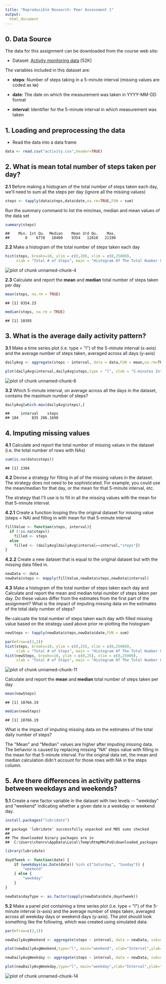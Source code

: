 ```yaml
---
title: "Reproducible Research: Peer Assessment 1"
output: 
  html_document
---
```


## 0. Data Source

The data for this assignment can be downloaded from the course web
site:

* Dataset: [Activity monitoring data](https://d396qusza40orc.cloudfront.net/repdata%2Fdata%2Factivity.zip) [52K]

The variables included in this dataset are:

* **steps**: Number of steps taking in a 5-minute interval (missing
    values are coded as `NA`)

* **date**: The date on which the measurement was taken in YYYY-MM-DD
    format

* **interval**: Identifier for the 5-minute interval in which
    measurement was taken

## 1. Loading and preprocessing the data

* Read the data into a data frame

```r
data <- read.csv("activity.csv",header=TRUE)
```

## 2. What is mean total number of steps taken per day?

**2.1** Before making a histogram of the total number of steps taken each day, we'll need to sum all the steps per day (ignore all the missing values)

```r
steps <- tapply(data$steps,data$date,na.rm=TRUE,FUN = sum)
```

Run the summary command to list the min/max, median and mean values of the data set

```r
summary(steps)
```

```
##    Min. 1st Qu.  Median    Mean 3rd Qu.    Max. 
##       0    6778   10400    9354   12810   21190
```

**2.2** Make a histogram of the total number of steps taken each day

```r
hist(steps, breaks=10, ylim = c(0,20), xlim = c(0,25000), 
     xlab = "Total # of Steps", main = "Histogram Of The Total Number Of Steps Taken Each Day")
```

![plot of chunk unnamed-chunk-4](figure/unnamed-chunk-4-1.png)

**2.3** Calculate and report the **mean** and **median** total number of steps taken per day

```r
mean(steps, na.rm = TRUE)
```

```
## [1] 9354.23
```

```r
median(steps, na.rm = TRUE)
```

```
## [1] 10395
```

## 3. What is the average daily activity pattern?

**3.1** Make a time series plot (i.e. type = "l") of the 5-minute interval (x-axis) and the average number of steps taken, averaged across all days (y-axis)


```r
dailyAvg <- aggregate(steps ~ interval, data = data,FUN = mean,na.rm=TRUE)

plot(dailyAvg$interval,dailyAvg$steps,type = "l", xlab = "5-minutes Interval",ylab = "Average # of Steps Taken", main = "Average Daily Activity Pattern")
```

![plot of chunk unnamed-chunk-6](figure/unnamed-chunk-6-1.png)

**3.2** Which 5-minute interval, on average across all the days in the dataset, contains the maximum number of steps?


```r
dailyAvg[which.max(dailyAvg$steps),]
```

```
##     interval    steps
## 104      835 206.1698
```

## 4. Imputing missing values

**4.1** Calculate and report the total number of missing values in the dataset (i.e. the total number of rows with NAs)

```r
sum(is.na(data$steps))
```

```
## [1] 2304
```

**4.2** Devise a strategy for filling in all of the missing values in the dataset. The strategy does not need to be sophisticated. For example, you could use the mean/median for that day, or the mean for that 5-minute interval, etc.

The strategy that I'll use is to fill in all the missing values with the mean for that 5-minute interval.

**4.2.1** Create a function looping thru the original dataset for missing value (steps = NA) and filling in with mean for that 5-minute interval


```r
fillValue <- function(steps, interval){
  if (!is.na(steps))
    filled <- steps
  else
    filled <- (dailyAvg[dailyAvg$interval==interval,"steps"])
}
```

**4.2.2** Create a new dataset that is equal to the original dataset but with the missing data filled in.


```r
newData <- data
newData$steps <- mapply(fillValue,newData$steps,newData$interval)
```

**4.3** Make a histogram of the total number of steps taken each day and Calculate and report the mean and median total number of steps taken per day. Do these values differ from the estimates from the first part of the assignment? What is the impact of imputing missing data on the estimates of the total daily number of steps?

Re-calcuate the total number of steps taken each day with filled missing value based on the strategy used above prior re-plotting the histogram


```r
newSteps <- tapply(newData$steps,newData$date,FUN = sum)

par(mfrow=c(1,2))
hist(steps, breaks=10, ylim = c(0,25), xlim = c(0,25000), 
     xlab = "Total # of Steps", main = "Histogram Of The Total Number Of Steps\n Taken Each Day (With Missing Value)")
hist(newSteps, breaks=10, ylim = c(0,25), xlim = c(0,25000), 
     xlab = "Total # of Steps", main = "Histogram Of The Total Number Of Steps\n Taken Each Day (Filled Missing Value)")
```

![plot of chunk unnamed-chunk-11](figure/unnamed-chunk-11-1.png)

Calculate and report the **mean** and **median** total number of steps taken per day


```r
mean(newSteps)
```

```
## [1] 10766.19
```

```r
median(newSteps)
```

```
## [1] 10766.19
```

What is the impact of imputing missing data on the estimates of the total daily number of steps?

The "Mean" and "Median" values are higher after imputing missing data.  The behavior is caused by replacing missing "NA" steps value with filling in the mean for that 5-minute interval.  For the original data set, the mean and median calculation didn't account for those rows with NA in the steps column.

## 5. Are there differences in activity patterns between weekdays and weekends?

**5.1** Create a new factor variable in the dataset with two levels -- "weekday" and "weekend" indicating whether a given date is a weekday or weekend day.


```r
install.packages("lubridate")
```

```
## package 'lubridate' successfully unpacked and MD5 sums checked
## 
## The downloaded binary packages are in
## 	C:\Users\chenru\AppData\Local\Temp\RtmpMHiPxQ\downloaded_packages
```

```r
library(lubridate)

dayOfweek <- function(date) {
    if (weekdays(as.Date(date)) %in% c("Saturday", "Sunday")) {
        "weekend"
    } else {
        "weekday"
    }
}

newData$dayType <- as.factor(sapply(newData$date,dayofweek))
```

**5.2** Make a panel plot containing a time series plot (i.e. type = "l") of the 5-minute interval (x-axis) and the average number of steps taken, averaged across all weekday days or weekend days (y-axis). The plot should look something like the following, which was created using simulated data:


```r
par(mfrow=c(2,1))

newDailyAvgWeekend <- aggregate(steps ~ interval, data = newData, subset = (newData$dayType=="weekend"),FUN = mean)

plot(newDailyAvgWeekend,type="l", main="weekend", xlab="Interval",ylab="Number of Steps")

newDailyAvgWeekday <- aggregate(steps ~ interval, data = newData, subset = (newData$dayType=="weekday"),FUN = mean)

plot(newDailyAvgWeekday,type="l", main="weekday",xlab="Interval",ylab="Number of Steps")
```

![plot of chunk unnamed-chunk-14](figure/unnamed-chunk-14-1.png)
